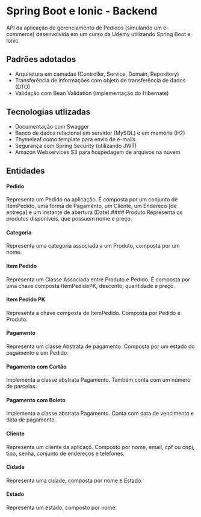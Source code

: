 # Spring Boot e Ionic - Backend

API da aplicação de gerenciamento de Pedidos (simulando um e-commerce) desenvolvida em um curso da Udemy utilizando Spring Boot e Ionic.

## Padrões adotados
* Arquitetura em camadas (Controller, Service, Domain, Repository)
* Transferência de informações com objeto de transferência de dados (DTO)
* Validação com Bean Validation (implementação do Hibernate)


## Tecnologias utlizadas

* Documentação com Swagger
* Banco de dados relacional em servidor (MySQL) e em memória (H2)
* Thymeleaf como template para envio de e-mails
* Segurança com Spring Security (utilizando JWT)
* Amazon Webservices S3 para hospedagem de arquivos na nuvem

## Entidades

#### Pedido
Representa um Pedido na aplicação. É composta por um conjunto de ItemPedido, uma forma de Pagamento, um Cliente, um Endereco [de entrega] e um instante de abertura (Date).#### Produto
Representa os produtos disponíveis, que possuem nome e preço.

#### Categoria
Representa uma categoria associada a um Produto, composta por um nome.

#### Item Pedido
Representa um Classe Associada entre Produto e Pedido. É composta por uma chave composta ItemPedidoPK, desconto, quantidade e preço.

#### Item Pedido PK
Representa a chave composta de ItemPedido. Composta por Pedido e Produto.

#### Pagamento
Representa um classe Abstrata de pagamento. Composta por um estado do pagamento e um Pedido.

#### Pagamento com Cartão
Implementa a classe abstrata Pagamento. Também conta com um número de parcelas.

#### Pagamento com Boleto
Implementa a classe abstrata Pagamento. Conta com data de vencimento e data de pagamento.

#### Cliente
Representa um cliente da aplicaçõ. Composto por nome, email, cpf ou cnpj, tipo, senha, conjunto de endereços e telefones.

#### Cidade
Representa uma cidade, composta por nome e Estado.

#### Estado
Representa um estado, composto por nome.
